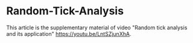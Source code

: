 # Random-Tick-Analysis
This article is the supplementary material of video "Random tick analysis and its application" https://youtu.be/LntSZjunXhA.
